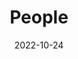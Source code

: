 ---
title: People
date: 2022-10-24

type: landing

sections:
  - block: people
    content:
      # Choose which groups/teams of users to display.
      #   Edit `user_groups` in each user's profile to add them to one or more of these groups.
      user_groups:
          - Lab Director
          - Graduate Students
      sort_by: Params.last_name
      sort_ascending: true
    design:
      show_interests: false
      show_role: true
      show_social: true
---